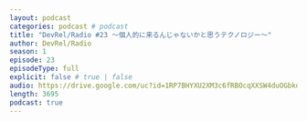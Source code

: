 ```yaml
---
layout: podcast
categories: podcast # podcast
title: "DevRel/Radio #23 〜個人的に来るんじゃないかと思うテクノロジー〜"
author: DevRel/Radio
season: 1
episode: 23
episodeType: full
explicit: false # true | false
audio: https://drive.google.com/uc?id=1RP7BHYXU2XM3c6fRBOcqXXSW4duOGbkd
length: 3695
podcast: true
---
```


